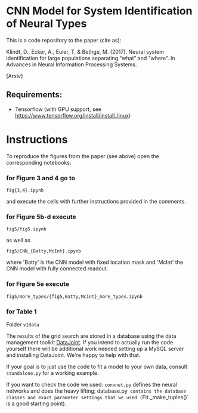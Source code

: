# CNN Model for System Identification of Neural Types
This is a code repository to the paper (cite as):

Klindt, D., Ecker, A., Euler, T. & Bethge, M. (2017). Neural system identification for large populations separating “what” and “where”. In Advances in Neural Information Processing Systems.

[Arxiv]

## Requirements:
- Tensorflow (with GPU support, see https://www.tensorflow.org/install/install_linux)

# Instructions
To reproduce the figures from the paper (see above) open the corresponding notebooks:

### for Figure 3 and 4 go to

`fig{3,4}.ipynb`

and execute the cells with further instructions provided in the comments.

### for Figure 5b-d execute

`fig5/fig5.ipynb`

as well as

`fig5/CNN_{Batty,McInt}.ipynb`

where 'Batty' is the CNN model with fixed location mask and 'McInt' the CNN model with fully connected readout.

### for Figure 5e execute

`fig5/more_types/{fig5,Batty,Mcint}_more_types.ipynb`

### for Table 1

Folder `v1data`

The results of the grid search are stored in a database using the data management toolkit
[DataJoint](http://datajoint.io). If you intend to actually run the code yourself there
will be additional work needed setting up a MySQL server and installing DataJoint. We're
happy to help with that.

If your goal is to just use the code to fit a model to your own data, consult
`standalone.py` for a working example.

If you want to check the code we used: `convnet.py` defines the neural networks and does
the heavy lifting; database.py` contains the database classes and exact parameter settings
that we used (`Fit._make_tuples()` is a good starting point).

